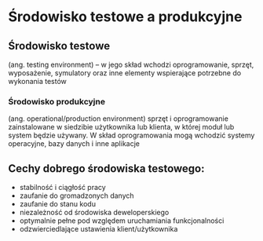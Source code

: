 # Środowisko testowe a produkcyjne

## Środowisko testowe 

\(ang. testing environment\) – w jego skład wchodzi oprogramowanie, sprzęt, wyposażenie, symulatory oraz inne elementy wspierające potrzebne do wykonania testów

### Środowisko produkcyjne 

\(ang. operational/production environment\) sprzęt i oprogramowanie zainstalowane w siedzibie użytkownika lub klienta, w której moduł lub system będzie używany. W skład oprogramowania mogą wchodzić systemy operacyjne, bazy danych i inne aplikacje

## Cechy dobrego środowiska testowego:

* stabilność i ciągłość pracy
* zaufanie do gromadzonych danych
* zaufanie do stanu kodu
* niezależność od środowiska deweloperskiego
* optymalnie pełne pod względem uruchamiania funkcjonalności
* odzwierciedlające ustawienia klient/użytkownika

